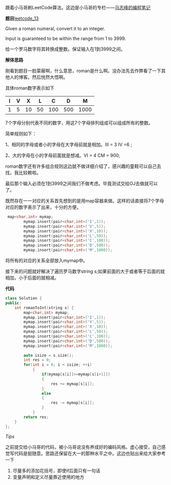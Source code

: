跟着小马哥刷LeetCode算法。这边是小马哥的专栏——[马志峰的编程笔记](https://zhuanlan.zhihu.com/mazhifeng)

**题目**[leetcode_13](https://leetcode.com/problems/roman-to-integer/)

Given a roman numeral, convert it to an integer.

Input is guaranteed to be within the range from 1 to 3999.

给一个罗马数字将其转换成整数。保证输入在1到3999之间。

**解体思路**

刚看到题目一脸蒙蔽啊，什么意思，roman是什么啊。没办法先去作弊看了一下其他人的博客。然后恍然大悟啊。

具体roman数字表示如下

|  I   |  V   |  X   |  L   |  C   |  D   |  M   |
| :--: | :--: | :--: | :--: | :--: | :--: | :--: |
|  1   |  5   |  10  |  50  | 100  | 500  | 1000 |



7个字母分别代表不同的数字，用这7个字母排列组成可以组成所有的整数。

简单规则如下：

1、相同的字母或者小的字母在大字母前就是相加。III = 3   IV =6 ;

2、大的字母在小的字母前面就是想减。VI  = 4  CM = 900;

roman数字还有许多组合规则这边就不做详细介绍了，感兴趣的童鞋可以自己去找，我比较赖啦。

最后那个输入必须在1到3999之间我们不做考虑。毕竟测试交给OJ去做就可以了。

既然存在一一对应的关系首先想到的是用map容器来做。这样的话直接将7个字母对应的数字表示了出来，十分的方便。

```c++
 map<char,int> mymap;
        mymap.insert(pair<char,int>('I',1));
        mymap.insert(pair<char,int>('V',5));
        mymap.insert(pair<char,int>('X',10));
        mymap.insert(pair<char,int>('L',50));
        mymap.insert(pair<char,int>('C',100));
        mymap.insert(pair<char,int>('D',500));
        mymap.insert(pair<char,int>('M',1000));
```

将所有的对应的关系全部放入mymap中。

接下来的问题就好解决了遍历罗马数字string s;如果前面的大于或者等于后面的就相加，小于后面的就相减。

**代码**

```c++
class Solution {
public:
    int romanToInt(string s) {
        map<char,int> mymap;
        mymap.insert(pair<char,int>('I',1));
        mymap.insert(pair<char,int>('V',5));
        mymap.insert(pair<char,int>('X',10));
        mymap.insert(pair<char,int>('L',50));
        mymap.insert(pair<char,int>('C',100));
        mymap.insert(pair<char,int>('D',500));
        mymap.insert(pair<char,int>('M',1000));
        
        auto isize = s.size();
        int res = 0;
        for(int i = 0; i < isize; ++i)
            {
                if(mymap[s[i]]>=mymap[s[i+1]])
                {
                    res += mymap[s[i]];
                }
                else
                {
                    res -= mymap[s[i]];
                }
            }
        return res;
    }
};
```

*Tips*

之前提交给小马哥的代码，被小马哥说没有养成好的编码风格。虚心接受，自己感觉写代码是挺随意。思路还保留在大一的那种水平之中。这边也贴出来给大家参考一下

1. 尽量多的添加花括号，即使if后面只有一句话
2. 变量声明和定义尽量靠近使用的地方




